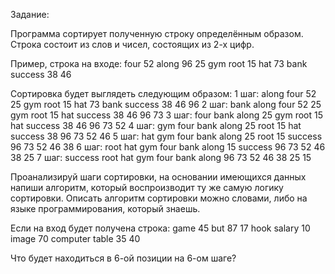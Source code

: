 Задание:

Программа сортирует полученную строку определённым образом.
Строка состоит из слов и чисел, состоящих из 2-х цифр. 

Пример, строка на входе:
four 52 along 96 25 gym root 15 hat 73 bank success 38 46

Сортировка будет выглядеть следующим образом:
1 шаг: along four 52 25 gym root 15 hat 73 bank success 38 46 96
2 шаг: bank along four 52 25 gym root 15 hat success 38 46 96 73
3 шаг: four bank along 25 gym root 15 hat success 38 46 96 73 52
4 шаг: gym four bank along 25 root 15 hat success 38 96 73 52 46
5 шаг: hat gym four bank along 25 root 15 success 96 73 52 46 38
6 шаг: root hat gym four bank along 15 success 96 73 52 46 38 25
7 шаг: success root hat gym four bank along 96 73 52 46 38 25 15


Проанализируй шаги сортировки, на основании имеющихся данных напиши алгоритм, который воспроизводит ту же самую логику сортировки. 
Описать алгоритм сортировки можно словами, либо на языке программирования, который знаешь. 

Если на вход будет получена строка:
game 45 but 87 17 hook salary 10 image 70 computer table 35 40

Что будет находиться в 6-ой позиции на 6-ом шаге?

